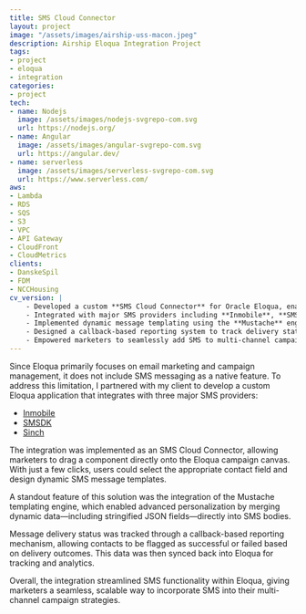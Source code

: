 ```yaml
---
title: SMS Cloud Connector
layout: project
image: "/assets/images/airship-uss-macon.jpeg"
description: Airship Eloqua Integration Project
tags:
- project
- eloqua
- integration
categories:
- project
tech:
- name: Nodejs
  image: /assets/images/nodejs-svgrepo-com.svg
  url: https://nodejs.org/
- name: Angular
  image: /assets/images/angular-svgrepo-com.svg
  url: https://angular.dev/
- name: serverless
  image: /assets/images/serverless-svgrepo-com.svg
  url: https://www.serverless.com/
aws:
- Lambda
- RDS
- SQS
- S3
- VPC
- API Gateway
- CloudFront
- CloudMetrics
clients:
- DanskeSpil
- FDM
- NCCHousing
cv_version: |
    - Developed a custom **SMS Cloud Connector** for Oracle Eloqua, enabling native SMS messaging within campaign workflows
    - Integrated with major SMS providers including **Inmobile**, **SMSDK**, and **Sinch**
    - Implemented dynamic message templating using the **Mustache** engine, supporting personalized content and JSON field merging
    - Designed a callback-based reporting system to track delivery status and sync outcomes back into Eloqua for analytics
    - Empowered marketers to seamlessly add SMS to multi-channel campaigns using a simple drag-and-drop interface in the Eloqua canvas
---
```


Since Eloqua primarily focuses on email marketing and campaign management, it does not include SMS messaging as a native feature. To address this limitation, I partnered with my client to develop a custom Eloqua application that integrates with three major SMS providers:

* [Inmobile](https://www.inmobile.com/)
* [SMSDK](https://sms.dk/)
* [Sinch](https://sinch.com/)

The integration was implemented as an SMS Cloud Connector, allowing marketers to drag a component directly onto the Eloqua campaign canvas. With just a few clicks, users could select the appropriate contact field and design dynamic SMS message templates.

A standout feature of this solution was the integration of the Mustache templating engine, which enabled advanced personalization by merging dynamic data—including stringified JSON fields—directly into SMS bodies.

Message delivery status was tracked through a callback-based reporting mechanism, allowing contacts to be flagged as successful or failed based on delivery outcomes. This data was then synced back into Eloqua for tracking and analytics.

Overall, the integration streamlined SMS functionality within Eloqua, giving marketers a seamless, scalable way to incorporate SMS into their multi-channel campaign strategies.
